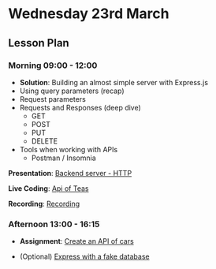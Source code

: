 # Wednesday 23rd March

## Lesson Plan

### Morning 09:00 - 12:00

+ **Solution**: Building an almost simple server with Express.js
+ Using query parameters (recap)
+ Request parameters
+ Requests and Responses (deep dive)
  + GET
  + POST
  + PUT
  + DELETE
+ Tools when working with APIs
    + Postman / Insomnia

**Presentation**: [Backend server - HTTP](https://docs.google.com/presentation/d/1x7VynkZ_hc0nzRoNuTBN1j9PnfxGg3xOsMl7dIBiy7s/edit?usp=sharing)

**Live Coding**: [Api of Teas](https://github.com/GillesDCI/express-http-verbs-example-e27)

**Recording**: [Recording](https://drive.google.com/file/d/1NM1xjdWq858jTsrTIRPq7307mqErHSgs/view?usp=sharing)

### Afternoon 13:00 - 16:15

+ **Assignment**: [Create an API of cars](https://github.com/GillesDCI/express-http-methods-assignment)

+ (Optional) [Express with a fake database](https://github.com/FrancoSpeziali/express-with-fake-database)
